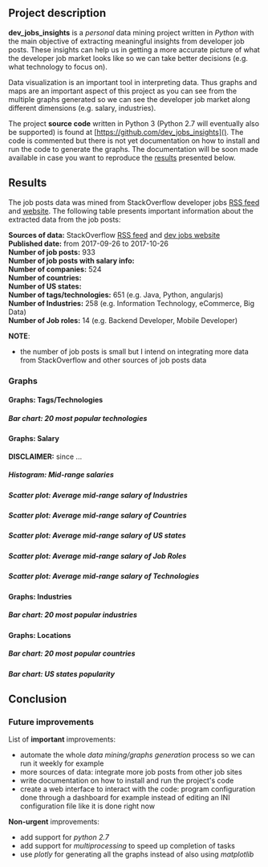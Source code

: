 ## Project description
**dev_jobs_insights** is a *personal* data mining project written in *Python* with the
main objective of extracting meaningful insights from developer job posts. These
insights can help us in getting a more accurate picture of what the developer job
market looks like so we can take better decisions (e.g. what technology to focus
on).

Data visualization is an important tool in interpreting data. Thus graphs and maps
are an important aspect of this project as you can see from the multiple graphs
generated so we can see the developer job market along different dimensions (e.g.
salary, industries).

The project **source code** written in Python 3 (Python 2.7 will eventually also be
supported) is found at [https://github.com/dev_jobs_insights](). The code is
commented but there is not yet documentation on how to install and run the code
to generate the graphs. The documentation will be soon made available in case you
want to reproduce the [results]() presented below.

## Results
The job posts data was mined from StackOverflow developer jobs [RSS feed](https://stackoverflow.com/jobs/feed)
and [website](https://stackoverflow.com/jobs). The following table presents important
information about the extracted data from the job posts:
 
**Sources of data:** StackOverflow [RSS feed](https://stackoverflow.com/jobs/feed) and 
[dev jobs website](https://stackoverflow.com/jobs)  
**Published date:** from 2017-09-26 to 2017-10-26   
**Number of job posts:** 933  
**Number of job posts with salary info:**  
**Number of companies:** 524  
**Number of countries:**  
**Number of US states:**  
**Number of tags/technologies:** 651 (e.g. Java, Python, angularjs)    
**Number of Industries:** 258 (e.g. Information Technology, eCommerce, Big Data)  
**Number of Job roles:** 14 (e.g. Backend Developer, Mobile Developer)  

**NOTE**:
- the number of job posts is small but I intend on integrating more data from 
StackOverflow and other sources of job posts data

### Graphs

#### Graphs: Tags/Technologies
##### Bar chart: 20 most popular technologies

#### Graphs: Salary
**DISCLAIMER:**  since ... 
##### Histogram: Mid-range salaries
##### Scatter plot: Average mid-range salary of Industries
##### Scatter plot: Average mid-range salary of Countries
##### Scatter plot: Average mid-range salary of US states
##### Scatter plot: Average mid-range salary of Job Roles
##### Scatter plot: Average mid-range salary of Technologies

#### Graphs: Industries
##### Bar chart: 20 most popular industries

#### Graphs: Locations
##### Bar chart: 20 most popular countries
##### Bar chart: US states popularity

## Conclusion

### Future improvements
List of **important** improvements:
- automate the whole *data mining/graphs generation* process so we can run it
weekly for example
- more sources of data: integrate more job posts from other job sites
- write documentation on how to install and run the project's code
- create a web interface to interact with the code: program configuration done
through a dashboard for example instead of editing an INI configuration file like
it is done right now

**Non-urgent** improvements:
- add support for *python 2.7*
- add support for *multiprocessing* to speed up completion of tasks
- use *plotly* for generating all the graphs instead of also using *matplotlib*
